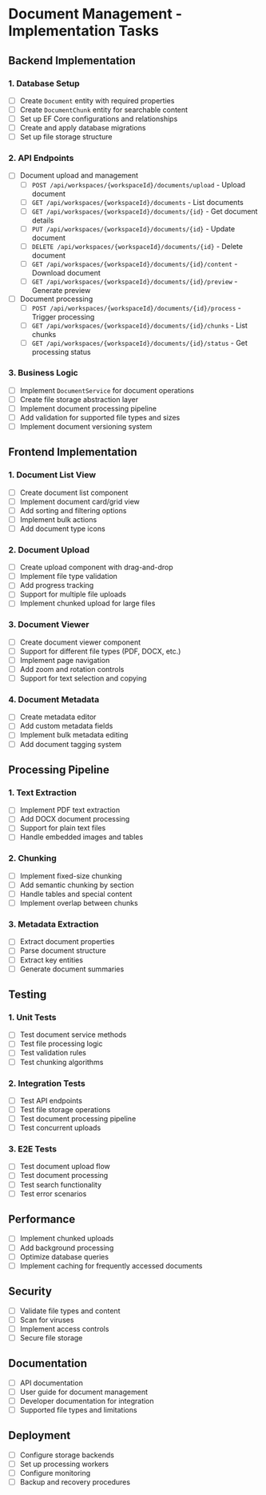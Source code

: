 # Document Management - Implementation Tasks

## Backend Implementation

### 1. Database Setup
- [ ] Create `Document` entity with required properties
- [ ] Create `DocumentChunk` entity for searchable content
- [ ] Set up EF Core configurations and relationships
- [ ] Create and apply database migrations
- [ ] Set up file storage structure

### 2. API Endpoints
- [ ] Document upload and management
  - [ ] `POST /api/workspaces/{workspaceId}/documents/upload` - Upload document
  - [ ] `GET /api/workspaces/{workspaceId}/documents` - List documents
  - [ ] `GET /api/workspaces/{workspaceId}/documents/{id}` - Get document details
  - [ ] `PUT /api/workspaces/{workspaceId}/documents/{id}` - Update document
  - [ ] `DELETE /api/workspaces/{workspaceId}/documents/{id}` - Delete document
  - [ ] `GET /api/workspaces/{workspaceId}/documents/{id}/content` - Download document
  - [ ] `GET /api/workspaces/{workspaceId}/documents/{id}/preview` - Generate preview

- [ ] Document processing
  - [ ] `POST /api/workspaces/{workspaceId}/documents/{id}/process` - Trigger processing
  - [ ] `GET /api/workspaces/{workspaceId}/documents/{id}/chunks` - List chunks
  - [ ] `GET /api/workspaces/{workspaceId}/documents/{id}/status` - Get processing status

### 3. Business Logic
- [ ] Implement `DocumentService` for document operations
- [ ] Create file storage abstraction layer
- [ ] Implement document processing pipeline
- [ ] Add validation for supported file types and sizes
- [ ] Implement document versioning system

## Frontend Implementation

### 1. Document List View
- [ ] Create document list component
- [ ] Implement document card/grid view
- [ ] Add sorting and filtering options
- [ ] Implement bulk actions
- [ ] Add document type icons

### 2. Document Upload
- [ ] Create upload component with drag-and-drop
- [ ] Implement file type validation
- [ ] Add progress tracking
- [ ] Support for multiple file uploads
- [ ] Implement chunked upload for large files

### 3. Document Viewer
- [ ] Create document viewer component
- [ ] Support for different file types (PDF, DOCX, etc.)
- [ ] Implement page navigation
- [ ] Add zoom and rotation controls
- [ ] Support for text selection and copying

### 4. Document Metadata
- [ ] Create metadata editor
- [ ] Add custom metadata fields
- [ ] Implement bulk metadata editing
- [ ] Add document tagging system

## Processing Pipeline

### 1. Text Extraction
- [ ] Implement PDF text extraction
- [ ] Add DOCX document processing
- [ ] Support for plain text files
- [ ] Handle embedded images and tables

### 2. Chunking
- [ ] Implement fixed-size chunking
- [ ] Add semantic chunking by section
- [ ] Handle tables and special content
- [ ] Implement overlap between chunks

### 3. Metadata Extraction
- [ ] Extract document properties
- [ ] Parse document structure
- [ ] Extract key entities
- [ ] Generate document summaries

## Testing

### 1. Unit Tests
- [ ] Test document service methods
- [ ] Test file processing logic
- [ ] Test validation rules
- [ ] Test chunking algorithms

### 2. Integration Tests
- [ ] Test API endpoints
- [ ] Test file storage operations
- [ ] Test document processing pipeline
- [ ] Test concurrent uploads

### 3. E2E Tests
- [ ] Test document upload flow
- [ ] Test document processing
- [ ] Test search functionality
- [ ] Test error scenarios

## Performance
- [ ] Implement chunked uploads
- [ ] Add background processing
- [ ] Optimize database queries
- [ ] Implement caching for frequently accessed documents

## Security
- [ ] Validate file types and content
- [ ] Scan for viruses
- [ ] Implement access controls
- [ ] Secure file storage

## Documentation
- [ ] API documentation
- [ ] User guide for document management
- [ ] Developer documentation for integration
- [ ] Supported file types and limitations

## Deployment
- [ ] Configure storage backends
- [ ] Set up processing workers
- [ ] Configure monitoring
- [ ] Backup and recovery procedures

